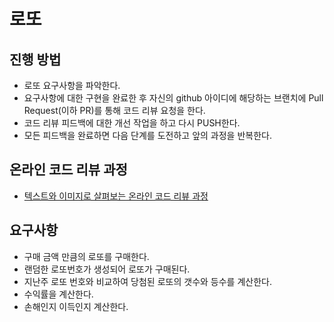 # 로또
## 진행 방법
* 로또 요구사항을 파악한다.
* 요구사항에 대한 구현을 완료한 후 자신의 github 아이디에 해당하는 브랜치에 Pull Request(이하 PR)를 통해 코드 리뷰 요청을 한다.
* 코드 리뷰 피드백에 대한 개선 작업을 하고 다시 PUSH한다.
* 모든 피드백을 완료하면 다음 단계를 도전하고 앞의 과정을 반복한다.

## 온라인 코드 리뷰 과정
* [텍스트와 이미지로 살펴보는 온라인 코드 리뷰 과정](https://github.com/next-step/nextstep-docs/tree/master/codereview)

## 요구사항
- 구매 금액 만큼의 로또를 구매한다.
- 랜덤한 로또번호가 생성되어 로또가 구매된다.
- 지난주 로또 번호와 비교하여 당첨된 로또의 갯수와 등수를 계산한다.
- 수익률을 계산한다.
- 손해인지 이득인지 계산한다.